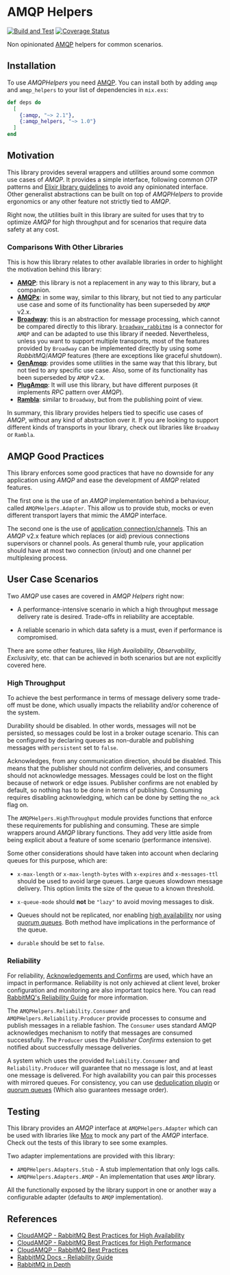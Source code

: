 # AMQP Helpers

[![Build and Test](https://github.com/kantox/amqp_helpers/actions/workflows/build-test.yml/badge.svg)](https://github.com/kantox/amqp_helpers/actions/workflows/build-test.yml)
[![Coverage Status](https://coveralls.io/repos/github/kantox/amqp_helpers/badge.svg?branch=main&t=VbtrhR)](https://coveralls.io/github/kantox/amqp_helpers?branch=main)

Non opinionated [AMQP](https://github.com/pma/amqp) helpers for common
scenarios.

## Installation

To use _AMQPHelpers_ you need [AMQP](https://github.com/pma/amqp). You can
install both by adding `amqp` and `amqp_helpers` to your list of dependencies in
`mix.exs`:

```elixir
def deps do
  [
    {:amqp, "~> 2.1"},
    {:amqp_helpers, "~> 1.0"}
  ]
end
```

## Motivation

This library provides several wrappers and utilities around some common use
cases of _AMQP_. It provides a simple interface, following common _OTP_ patterns
and [Elixir library guidelines](https://hexdocs.pm/elixir/master/library-guidelines.html)
to avoid any opinionated interface. Other generalist abstractions can be built
on top of _AMQPHelpers_ to provide ergonomics or any other feature not strictly
tied to _AMQP_.

Right now, the utilities built in this library are suited for uses that try to
optimize _AMQP_ for high throughput and for scenarios that require data safety
at any cost.

### Comparisons With Other Libraries

This is how this library relates to other available libraries in order to
highlight the motivation behind this library:

- [**AMQP**](https://hexdocs.pm/amqp/readme.html): this library is not a
  replacement in any way to this library, but a companion.
- [**AMQPx**](https://hexdocs.pm/amqpx): in some way, similar to this library,
  but not tied to any particular use case and some of its functionality has been
  superseded by `AMQP` v2.x.
- [**Broadway**](https://hexdocs.pm/broadway/Broadway.html): this is an
  abstraction for message processing, which cannot be compared directly to this
  library. [`broadway_rabbitmq`](https://github.com/dashbitco/broadway_rabbitmq)
  is a connector for `AMQP` and can be adapted to use this library if needed.
  Nevertheless, unless you want to support multiple transports, most of the
  features provided by `Broadway` can be implemented directly by using some
  _RabbitMQ_/_AMQP_ features (there are exceptions like graceful shutdown).
- [**GenAmqp**](https://hexdocs.pm/gen_amqp): provides some utilities in the
  same way that this library, but not tied to any specific use case. Also, some
  of its functionality has been superseded by `AMQP` v2.x.
- [**PlugAmqp**](https://hexdocs.pm/rambla/getting-started.html): It will use
  this library, but have different purposes (it implements _RPC_ pattern over
  _AMQP_).
- [**Rambla**](https://hexdocs.pm/rambla/getting-started.html): similar to
  `Broadway`, but from the publishing point of view.

In summary, this library provides helpers tied to specific use cases of _AMQP_,
without any kind of abstraction over it. If you are looking to support
different kinds of transports in your library, check out libraries like
`Broadway` or `Rambla`.

## AMQP Good Practices

This library enforces some good practices that have no downside for any
application using _AMQP_ and ease the development of _AMQP_ related features.

The first one is the use of an _AMQP_ implementation behind a behaviour, called
`AMQPHelpers.Adapter`. This allow us to provide stub, mocks or even different
transport layers that mimic the _AMQP_ interface.

The second one is the use of [application connection/channels](`AMQP.Application`).
This an _AMQP_ v2.x feature which replaces (or aid) previous connections
supervisors or channel pools. As general thumb rule, your application should
have at most two connection (in/out) and one channel per multiplexing process.

## User Case Scenarios

Two _AMQP_ use cases are covered in _AMQP Helpers_ right now:

- A performance-intensive scenario in which a high throughput message delivery
  rate is desired. Trade-offs in reliability are acceptable.

- A reliable scenario in which data safety is a must, even if performance is
  compromised.

There are some other features, like _High Availability_, _Observability_,
_Exclusivity_, etc. that can be achieved in both scenarios but are not
explicitly covered here.

### High Throughput

To achieve the best performance in terms of message delivery some trade-off must
be done, which usually impacts the reliability and/or coherence of the system.

Durability should be disabled. In other words, messages will not be persisted,
so messages could be lost in a broker outage scenario. This can be configured by
declaring queues as non-durable and publishing messages with `persistent` set to
`false`.

Acknowledges, from any communication direction, should be disabled. This means
that the publisher should not confirm deliveries, and consumers should not
acknowledge messages. Messages could be lost on the flight because of network or
edge issues. Publisher confirms are not enabled by default, so nothing has to be
done in terms of publishing. Consuming requires disabling acknowledging, which
can be done by setting the `no_ack` flag on.

The `AMQPHelpers.HighThroughput` module provides functions that enforce these
requirements for publishing and consuming. These are simple wrappers around
_AMQP_ library functions. They add very little aside from being explicit about
a feature of some scenario (performance intensive).

Some other considerations should have taken into account when declaring queues
for this purpose, which are:

- `x-max-length` or `x-max-length-bytes` with `x-expires` and `x-messages-ttl`
  should be used to avoid large queues. Large queues slowdown message delivery.
  This option limits the size of the queue to a known threshold.

- `x-queue-mode` should **not** be `"lazy"` to avoid moving messages to disk.

- Queues should not be replicated, nor enabling [high availability](https://www.rabbitmq.com/ha.html)
  nor using [quorum queues](https://www.rabbitmq.com/quorum-queues.html). Both
  method have implications in the performance of the queue.

- `durable` should be set to `false`.

### Reliability

For reliability, [Acknowledgements and Confirms](https://www.rabbitmq.com/confirms.html)
are used, which have an impact in performance. Reliability is not only achieved
at client level, broker configuration and monitoring are also important topics
here. You can read [RabbitMQ's Reliability Guide](https://www.rabbitmq.com/reliability.html)
for more information.

The `AMQPHelpers.Reliability.Consumer` and `AMQPHelpers.Reliability.Producer`
provide processes to consume and publish messages in a reliable fashion. The
`Consumer` uses standard AMQP acknowledges mechanism to notify that messages are
consumed successfully. The `Producer` uses the _Publisher Confirms_ extension to
get notified about successfully message deliveries.

A system which uses the provided `Reliability.Consumer` and
`Reliability.Producer` will guarantee that no message is lost, and at least one
message is delivered. For high availability you can pair this processes with
mirrored queues. For consistency, you can use
[deduplication plugin](https://github.com/noxdafox/rabbitmq-message-deduplication)
or [quorum queues](https://www.rabbitmq.com/quorum-queues.html) (Which also
guarantees message order).

## Testing

This library provides an _AMQP_ interface at `AMQPHelpers.Adapter` which can
be used with libraries like [Mox](https://github.com/dashbitco/mox) to mock any
part of the _AMQP_ interface. Check out the tests of this library to see some
examples.

Two adapter implementations are provided with this library:

- `AMQPHelpers.Adapters.Stub` - A stub implementation that only logs calls.
- `AMQPHelpers.Adapters.AMQP` - An implementation that uses `AMQP` library.

All the functionally exposed by the library support in one or another way a
configurable adapter (defaults to `AMQP` implementation).

## References

- [CloudAMQP - RabbitMQ Best Practices for High Availability](https://www.cloudamqp.com/blog/part3-rabbitmq-best-practice-for-high-availability.html)
- [CloudAMQP - RabbitMQ Best Practices for High Performance](https://www.cloudamqp.com/blog/part2-rabbitmq-best-practice-for-high-performance.html)
- [CloudAMQP - RabbitMQ Best Practices](https://www.cloudamqp.com/blog/part1-rabbitmq-best-practice.html)
- [RabbitMQ Docs - Reliability Guide](https://www.rabbitmq.com/reliability.html)
- [RabbitMQ in Depth](https://www.manning.com/books/rabbitmq-in-depth)
